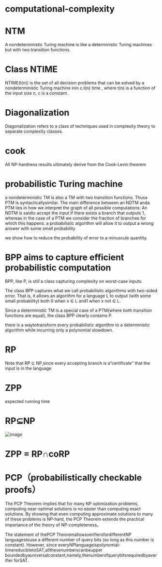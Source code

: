 # computational-complexity

# NTM
A nondeterministic Turing machine is like a deterministic Turing machines but with two transition functions. 

# Class NTIME 
NTIME(t(n)) is the set of all decision problems that can be solved by a nondeterministic Turing machine inin c.t(n) time , where t(n) is a function of the input size n, c is a constant . 

# Diagonalization
Diagonalization refers to a class of techniques used in complexity theory to separate complexity classes.

# cook
All NP-hardness results ultimately derive from the Cook-Levin theorem
# probabilistic Turing machine
a nondeterministic TM is also a TM with two transition functions. Thusa PTM is syntacticallysimilar.
The main difference between an NDTM anda PTM lies in how we interpret the graph of all possible computations: An NDTM is saidto accept the input if there exists a branch that outputs 1, whereas in the case of a PTM we consider the fraction of branches for which this happens.
a probabilistic algorithm will allow it to output a wrong answer with some small probability

we show how to reduce the probability of error to a minuscule quantity.

# BPP aims to capture efficient probabilistic computation
BPP, like P, is still a class capturing complexity on worst-case inputs.

The class BPP captures what we call probabilistic algorithms with two-sided error. That is, it allows an algorithm for a language L to output (with some small probability) both 0 when x ∈ L and1 when x not ∈ L.

Since a deterministic TM is a special case of a PTM(where both transition functions are equal), the class BPP clearly contains P.

there is a waytotransform every probabilistic algorithm to a deterministic algorithm while incurring only a polynomial slowdown.
# RP
Note that RP ⊆ NP,since every accepting branch is a“certificate” that the input is in the language
# ZPP
expected running time

# RP⊆NP
![image](https://github.com/user-attachments/assets/bd406446-445b-45f6-94f8-df0aca43ce7b)

# ZPP = RP∩coRP

#  PCP（probabilistically checkable proofs）
The PCP Theorem implies that for many NP optimization problems, computing near-optimal solutions is no easier than computing exact solutions.
By showing that even computing approximate solutions to many of these problems is NP-hard, the PCP Theorem extends the practical importance of the theory of NP-completeness。


The statement of thePCP TheoremallowsverifiersfordifferentNP languagestouse
a different number of query bits (so long as this number is constant). However, since
everyNPlanguageispolynomial-timereducibletoSAT,allthesenumberscanbeupper
boundedbyauniversalconstant,namely,thenumberofquerybitsrequiredbyaverifier
forSAT.

